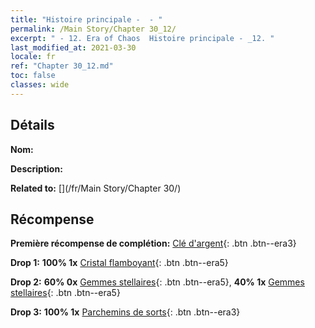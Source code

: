 ```yaml
---
title: "Histoire principale -  - "
permalink: /Main Story/Chapter 30_12/
excerpt: " - 12. Era of Chaos  Histoire principale - _12. "
last_modified_at: 2021-03-30
locale: fr
ref: "Chapter 30_12.md"
toc: false
classes: wide
---
```


## Détails

 **Nom:** 

 **Description:** 

 **Related to:** [](/fr/Main Story/Chapter 30/)

## Récompense

 **Première récompense de complétion:** [Clé d'argent](/fr/Items/con_693/){: .btn .btn--era3}

 **Drop 1:** **100% 1x** [Cristal flamboyant](/fr/Items/mat_101/){: .btn .btn--era5}

 **Drop 2:** **60% 0x** [Gemmes stellaires](/fr/Items/mat_93/){: .btn .btn--era5}, **40% 1x** [Gemmes stellaires](/fr/Items/mat_93/){: .btn .btn--era5}

 **Drop 3:** **100% 1x** [Parchemins de sorts](/fr/Items/con_694/){: .btn .btn--era3}

